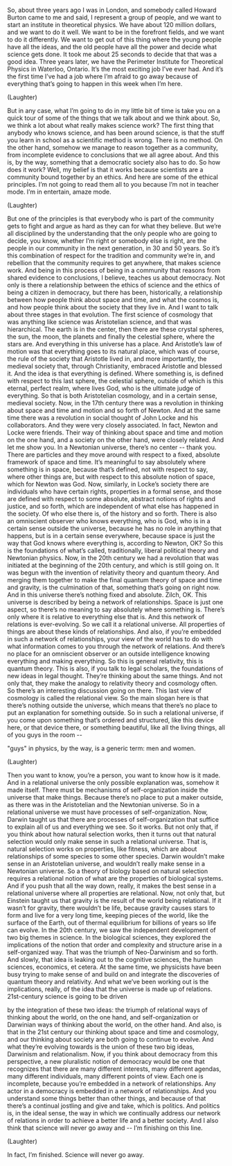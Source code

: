
So, about three years ago I was in London,
and somebody called Howard Burton came to me and said,
I represent a group of people,
and we want to start an institute in theoretical physics.
We have about 120 million dollars, and we want to do it well.
We want to be in the forefront fields,
and we want to do it differently.
We want to get out of this thing
where the young people have all the ideas, and the old people have all the power
and decide what science gets done.
It took me about 25 seconds to decide that that was a good idea.
Three years later, we have the Perimeter Institute for Theoretical Physics
in Waterloo, Ontario. It’s the most exciting job I’ve ever had.
And it’s the first time I’ve had a job where I’m afraid to go away
because of everything that’s going to happen in this week when I’m here.

(Laughter)

But in any case, what I’m going to do in my little bit of time
is take you on a quick tour of some of the things
that we talk about and we think about.
So, we think a lot about what really makes science work?
The first thing that anybody who knows science,
and has been around science,
is that the stuff you learn in school as a scientific method
is wrong. There is no method.
On the other hand, somehow we manage to reason together
as a community, from incomplete evidence
to conclusions that we all agree about.
And this is, by the way, something that a democratic society also has to do.
So how does it work?
Well, my belief is that it works
because scientists are a community bound together by an ethics.
And here are some of the ethical principles.
I’m not going to read them all to you because I’m not in teacher mode.
I’m in entertain, amaze mode.

(Laughter)

But one of the principles is that everybody
who is part of the community gets to fight and argue
as hard as they can for what they believe.
But we’re all disciplined by the understanding
that the only people who are going to decide, you know,
whether I’m right or somebody else is right,
are the people in our community in the next generation,
in 30 and 50 years.
So it’s this combination of respect
for the tradition and community we’re in,
and rebellion that the community requires to get anywhere,
that makes science work.
And being in this process of being in a community
that reasons from shared evidence to conclusions,
I believe, teaches us about democracy.
Not only is there a relationship between the ethics of science
and the ethics of being a citizen in democracy,
but there has been, historically, a relationship
between how people think about space and time, and what the cosmos is,
and how people think about the society that they live in.
And I want to talk about three stages in that evolution.
The first science of cosmology that was anything like science
was Aristotelian science, and that was hierarchical.
The earth is in the center, then there are these crystal spheres,
the sun, the moon, the planets and finally the celestial sphere,
where the stars are. And everything in this universe has a place.
And Aristotle’s law of motion was that everything
goes to its natural place, which was of course,
the rule of the society that Aristotle lived in,
and more importantly, the medieval society that, through Christianity,
embraced Aristotle and blessed it.
And the idea is that everything is defined.
Where something is, is defined with respect to this last sphere,
the celestial sphere, outside of which is this eternal,
perfect realm, where lives God,
who is the ultimate judge of everything.
So that is both Aristotelian cosmology,
and in a certain sense, medieval society.
Now, in the 17th century there was a revolution in thinking about
space and time and motion and so forth of Newton.
And at the same time there was a revolution in social thought
of John Locke and his collaborators.
And they were very closely associated.
In fact, Newton and Locke were friends.
Their way of thinking about space and time and motion on the one hand,
and a society on the other hand, were closely related.
And let me show you.
In a Newtonian universe, there’s no center -- thank you.
There are particles and they move around
with respect to a fixed, absolute framework of space and time.
It’s meaningful to say absolutely where something is in space,
because that’s defined, not with respect to say, where other things are,
but with respect to this absolute notion of space,
which for Newton was God.
Now, similarly, in Locke’s society there are individuals
who have certain rights, properties in a formal sense,
and those are defined with respect to some absolute,
abstract notions of rights and justice, and so forth,
which are independent of what else has happened in the society.
Of who else there is, of the history and so forth.
There is also an omniscient observer
who knows everything, who is God,
who is in a certain sense outside the universe,
because he has no role in anything that happens,
but is in a certain sense everywhere,
because space is just the way that God knows
where everything is, according to Newton, OK?
So this is the foundations of what’s called, traditionally,
liberal political theory and Newtonian physics.
Now, in the 20th century we had a revolution
that was initiated at the beginning of the 20th century,
and which is still going on.
It was begun with the invention
of relativity theory and quantum theory.
And merging them together to make the final quantum theory
of space and time and gravity, is the culmination of that,
something that’s going on right now.
And in this universe there’s nothing fixed and absolute. Zilch, OK.
This universe is described by being a network of relationships.
Space is just one aspect, so there’s no meaning to say
absolutely where something is.
There’s only where it is relative to everything else that is.
And this network of relations is ever-evolving.
So we call it a relational universe.
All properties of things are about these kinds of relationships.
And also, if you’re embedded in such a network of relationships,
your view of the world has to do with what information
comes to you through the network of relations.
And there’s no place for an omniscient observer
or an outside intelligence knowing everything and making everything.
So this is general relativity, this is quantum theory.
This is also, if you talk to legal scholars,
the foundations of new ideas in legal thought.
They’re thinking about the same things.
And not only that, they make the analogy
to relativity theory and cosmology often.
So there’s an interesting discussion going on there.
This last view of cosmology is called the relational view.
So the main slogan here is that there’s nothing outside the universe,
which means that there’s no place
to put an explanation for something outside.
So in such a relational universe,
if you come upon something that’s ordered and structured,
like this device here, or that device there,
or something beautiful, like all the living things,
all of you guys in the room --

&quot;guys&quot; in physics, by the way, is a generic term: men and women.

(Laughter)

Then you want to know, you’re a person,
you want to know how is it made.
And in a relational universe the only possible explanation was, somehow it made itself.
There must be mechanisms of self-organization
inside the universe that make things.
Because there’s no place to put a maker outside,
as there was in the Aristotelian and the Newtonian universe.
So in a relational universe we must have processes of self-organization.
Now, Darwin taught us that there are processes of self-organization
that suffice to explain all of us and everything we see.
So it works. But not only that,
if you think about how natural selection works,
then it turns out that natural selection
would only make sense in such a relational universe.
That is, natural selection works on properties,
like fitness, which are about relationships
of some species to some other species.
Darwin wouldn’t make sense in an Aristotelian universe,
and wouldn’t really make sense in a Newtonian universe.
So a theory of biology based on natural selection
requires a relational notion of
what are the properties of biological systems.
And if you push that all the way down, really,
it makes the best sense in a relational universe
where all properties are relational.
Now, not only that, but Einstein taught us
that gravity is the result of the world being relational.
If it wasn’t for gravity, there wouldn’t be life,
because gravity causes stars to form and live for a very long time,
keeping pieces of the world, like the surface of the Earth,
out of thermal equilibrium for billions of years so life can evolve.
In the 20th century,
we saw the independent development of two big themes in science.
In the biological sciences, they explored
the implications of the notion that order and complexity
and structure arise in a self-organized way.
That was the triumph of Neo-Darwinism and so forth.
And slowly, that idea is leaking out to the cognitive sciences,
the human sciences, economics, et cetera.
At the same time, we physicists
have been busy trying to make sense of
and build on and integrate the discoveries
of quantum theory and relativity.
And what we’ve been working out is the implications, really,
of the idea that the universe is made up of relations.
21st-century science is going to be driven

by the integration of these two ideas:
the triumph of relational ways of thinking
about the world, on the one hand,
and self-organization or Darwinian ways of thinking about the world,
on the other hand.
And also, is that in the 21st century
our thinking about space and time and cosmology,
and our thinking about society are both going to continue to evolve.
And what they’re evolving towards is the union
of these two big ideas, Darwinism and relationalism.
Now, if you think about democracy from this perspective,
a new pluralistic notion of democracy would be one that recognizes
that there are many different interests, many different agendas,
many different individuals, many different points of view.
Each one is incomplete, because you’re embedded
in a network of relationships.
Any actor in a democracy is embedded
in a network of relationships.
And you understand some things better than other things,
and because of that there’s a continual jostling
and give and take, which is politics.
And politics is, in the ideal sense,
the way in which we continually address
our network of relations in order to achieve
a better life and a better society.
And I also think that science will never go away and --
I’m finishing on this line.

(Laughter)

In fact, I’m finished. Science will never go away.
